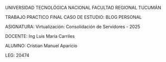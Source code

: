 UNIVERSIDAD TECNOLÓGICA NACIONAL
FACULTAD REGIONAL TUCUMÁN


TRABAJO PRACTICO FINAL
CASO DE ESTUDIO: BLOG PERSONAL


ASIGNATURA: Virtualización: Consolidación de Servidores - 2025

DOCENTE: Ing Luis María Carriles 

ALUMNO: Cristian Manuel Aparicio

LEG: 20474
